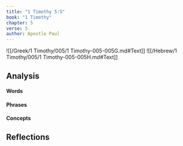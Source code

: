 ```yaml
---
title: "1 Timothy 5:5"
book: "1 Timothy"
chapter: 5
verse: 5
author: Apostle Paul
---
```

![[/Greek/1 Timothy/005/1 Timothy-005-005G.md#Text]]
![[/Hebrew/1 Timothy/005/1 Timothy-005-005H.md#Text]]

## Analysis

#### Words

#### Phrases

#### Concepts

## Reflections
